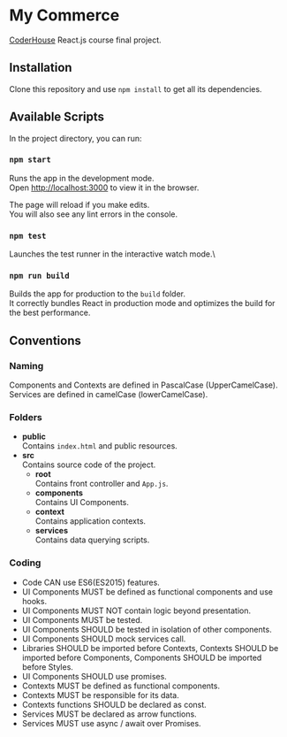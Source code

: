 # My Commerce

[CoderHouse](https://www.coderhouse.com/) React.js course final project.

## Installation

Clone this repository and use `npm install` to get all its dependencies.

## Available Scripts

In the project directory, you can run:

### `npm start`

Runs the app in the development mode.\
Open [http://localhost:3000](http://localhost:3000) to view it in the browser.

The page will reload if you make edits.\
You will also see any lint errors in the console.

### `npm test`

Launches the test runner in the interactive watch mode.\

### `npm run build`

Builds the app for production to the `build` folder.\
It correctly bundles React in production mode and optimizes the build for the best performance.

## Conventions

### Naming

Components and Contexts are defined in PascalCase (UpperCamelCase).\
Services are defined in camelCase (lowerCamelCase).

### Folders

- **public**\
  Contains `index.html` and public resources.
- **src**\
  Contains source code of the project.
  - **root**\
    Contains front controller and `App.js`.
  - **components**\
    Contains UI Components.
  - **context**\
    Contains application contexts.
  - **services**\
    Contains data querying scripts.

### Coding

- Code CAN use ES6(ES2015) features. 
- UI Components MUST be defined as functional components and use hooks.
- UI Components MUST NOT contain logic beyond presentation. 
- UI Components MUST be tested.
- UI Components SHOULD be tested in isolation of other components.
- UI Components SHOULD mock services call.
- Libraries SHOULD be imported before Contexts, Contexts SHOULD be imported before Components, Components SHOULD be
imported before Styles.
- UI Components SHOULD use promises.
- Contexts MUST be defined as functional components.
- Contexts MUST be responsible for its data.
- Contexts functions SHOULD be declared as const.
- Services MUST be declared as arrow functions.
- Services MUST use async / await over Promises.
